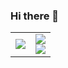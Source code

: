 ### Hi there 👋

<table>
  <tr>
    <td>
      <a href="https://spotify-github-profile.kittinanx.com/api/view?uid=31sqkm3fezdd46nlj5imytkag4v4&redirect=true">
        <img src="https://spotify-github-profile.kittinanx.com/api/view?uid=31sqkm3fezdd46nlj5imytkag4v4&cover_image=true&theme=default&show_offline=false&background_color=000000&interchange=true&bar_color=53b14f&bar_color_cover=true" />
      </a>
    </td>
    <td>
      <a href="https://github.com/anuraghazra/github-readme-stats">
        <img src="https://github-readme-stats.vercel.app/api?username=chinosk6&count_private=true&show_icons=true" />
      </a>
      <br>
      <a href="https://github.com/anuraghazra/github-readme-stats">
        <img src="https://github-readme-stats.vercel.app/api/top-langs/?username=chinosk6&layout=compact" />
      </a>
    </td>
  </tr>
</table>



<!--
**chinosk114514/chinosk114514** is a ✨ _special_ ✨ repository because its `README.md` (this file) appears on your GitHub profile.

Here are some ideas to get you started:

- 🔭 I’m currently working on ...
- 🌱 I’m currently learning ...
- 👯 I’m looking to collaborate on ...
- 🤔 I’m looking for help with ...
- 💬 Ask me about ...
- 📫 How to reach me: ...
- 😄 Pronouns: ...
- ⚡ Fun fact: ...
-->
